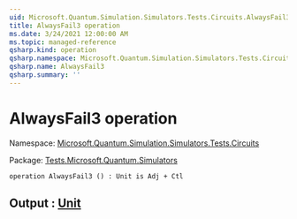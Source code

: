 ```yaml
---
uid: Microsoft.Quantum.Simulation.Simulators.Tests.Circuits.AlwaysFail3
title: AlwaysFail3 operation
ms.date: 3/24/2021 12:00:00 AM
ms.topic: managed-reference
qsharp.kind: operation
qsharp.namespace: Microsoft.Quantum.Simulation.Simulators.Tests.Circuits
qsharp.name: AlwaysFail3
qsharp.summary: ''
---
```


# AlwaysFail3 operation

Namespace: [Microsoft.Quantum.Simulation.Simulators.Tests.Circuits](xref:Microsoft.Quantum.Simulation.Simulators.Tests.Circuits)

Package: [Tests.Microsoft.Quantum.Simulators](https://nuget.org/packages/Tests.Microsoft.Quantum.Simulators)




```qsharp
operation AlwaysFail3 () : Unit is Adj + Ctl
```


## Output : [Unit](xref:microsoft.quantum.lang-ref.unit)

